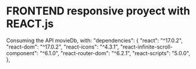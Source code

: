 # FRONTEND responsive proyect with REACT.js
Consuming the API movieDb, with:
"dependencies": {
    "react": "^17.0.2",
    "react-dom": "^17.0.2",
    "react-icons": "^4.3.1",
    "react-infinite-scroll-component": "^6.1.0",
    "react-router-dom": "^6.2.1",
    "react-scripts": "5.0.0",
  },


